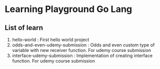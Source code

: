 # Learning Playground Go Lang
## List of learn
1. hello-world : First hello world project
2. odds-and-even-udemy-submission : Odds and even custom type of variable with new receiver function. For udemy course submission
2. interface-udemy-submission : Implementation of creating interface function. For udemy course submission
